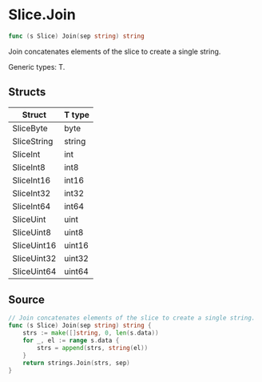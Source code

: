 # Slice.Join

```go
func (s Slice) Join(sep string) string
```

Join concatenates elements of the slice to create a single string.

Generic types: T.

## Structs

| Struct | T type |
| ------ | ------ |
| SliceByte | byte |
| SliceString | string |
| SliceInt | int |
| SliceInt8 | int8 |
| SliceInt16 | int16 |
| SliceInt32 | int32 |
| SliceInt64 | int64 |
| SliceUint | uint |
| SliceUint8 | uint8 |
| SliceUint16 | uint16 |
| SliceUint32 | uint32 |
| SliceUint64 | uint64 |

## Source

```go
// Join concatenates elements of the slice to create a single string.
func (s Slice) Join(sep string) string {
	strs := make([]string, 0, len(s.data))
	for _, el := range s.data {
		strs = append(strs, string(el))
	}
	return strings.Join(strs, sep)
}
```

